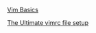 [Vim Basics](https://agea.github.io/tutorial.md/)

[The Ultimate vimrc file setup](https://github.com/avelino/vim-bootstrap)
